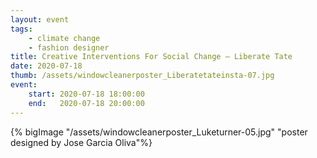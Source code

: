 ```yaml
---
layout: event
tags:
    - climate change
    - fashion designer
title: Creative Interventions For Social Change – Liberate Tate
date: 2020-07-18
thumb: /assets/windowcleanerposter_Liberatetateinsta-07.jpg
event:
    start: 2020-07-18 18:00:00
    end:   2020-07-18 20:00:00
---
```




{% bigImage "/assets/windowcleanerposter_Luketurner-05.jpg" "poster designed by Jose Garcia Oliva"%}
